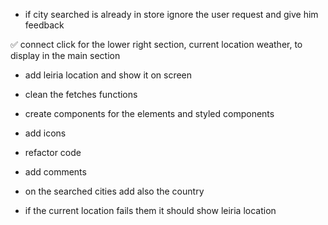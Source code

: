  - if city searched is already in store ignore the user request and give him feedback

 ✅ connect click for the lower right section, current location weather, to display in the main section

 - add leiria location and show it on screen

 - clean the fetches functions

 - create components for the elements and styled components

 - add icons 

 - refactor code 

 - add comments 

 - on the searched cities add also the country

- if the current location fails them it should show leiria location
